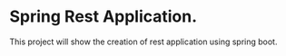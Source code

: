 # Spring Rest Application.
This project will show the creation of rest application using spring boot.
